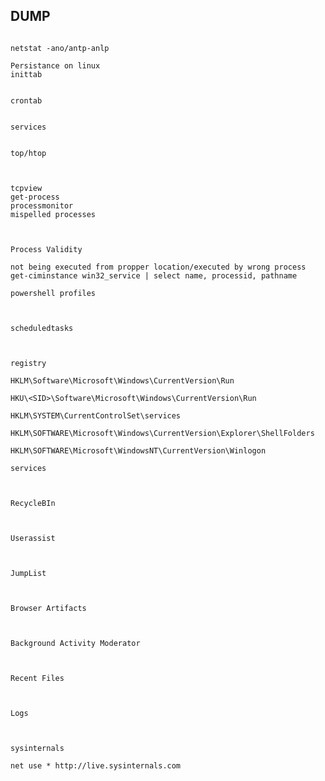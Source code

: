 ## DUMP 
```

netstat -ano/antp-anlp

Persistance on linux
inittab


crontab


services


top/htop



tcpview
get-process
processmonitor
mispelled processes



Process Validity

not being executed from propper location/executed by wrong process
get-ciminstance win32_service | select name, processid, pathname

powershell profiles



scheduledtasks



registry

HKLM\Software\Microsoft\Windows\CurrentVersion\Run

HKU\<SID>\Software\Microsoft\Windows\CurrentVersion\Run

HKLM\SYSTEM\CurrentControlSet\services

HKLM\SOFTWARE\Microsoft\Windows\CurrentVersion\Explorer\ShellFolders

HKLM\SOFTWARE\Microsoft\WindowsNT\CurrentVersion\Winlogon

services



RecycleBIn



Userassist



JumpList



Browser Artifacts



Background Activity Moderator



Recent Files



Logs



sysinternals

net use * http://live.sysinternals.com





```

## 
```



```

## 
```



```

## 
```



```

## 
```



```

## 
```



```

## 
```



```

## 
```



```

## 
```



```

## 
```



```

## 
```



```

## 
```



```

## 
```



```

## 
```



```

## 
```



```

## 
```



```

## 
```



```

## 
```



```

## 
```



```

